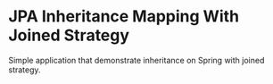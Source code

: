 # JPA Inheritance Mapping With Joined Strategy
Simple application that demonstrate inheritance on Spring with joined strategy.
